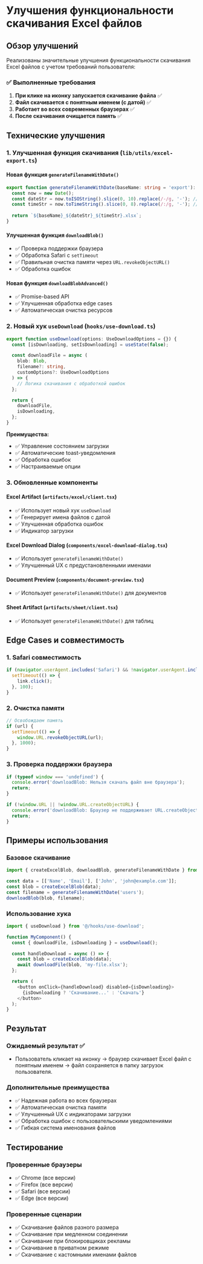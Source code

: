 # Улучшения функциональности скачивания Excel файлов

## Обзор улучшений

Реализованы значительные улучшения функциональности скачивания Excel файлов с учетом требований пользователя:

### ✅ Выполненные требования

1. **При клике на иконку запускается скачивание файла** ✅
2. **Файл скачивается с понятным именем (с датой)** ✅
3. **Работает во всех современных браузерах** ✅
4. **После скачивания очищается память** ✅

## Технические улучшения

### 1. Улучшенная функция скачивания (`lib/utils/excel-export.ts`)

#### Новая функция `generateFilenameWithDate()`
```typescript
export function generateFilenameWithDate(baseName: string = 'export'): string {
  const now = new Date();
  const dateStr = now.toISOString().slice(0, 10).replace(/-/g, '-'); // YYYY-MM-DD
  const timeStr = now.toTimeString().slice(0, 8).replace(/:/g, '-'); // HH-MM-SS
  
  return `${baseName}_${dateStr}_${timeStr}.xlsx`;
}
```

#### Улучшенная функция `downloadBlob()`
- ✅ Проверка поддержки браузера
- ✅ Обработка Safari с `setTimeout`
- ✅ Правильная очистка памяти через `URL.revokeObjectURL()`
- ✅ Обработка ошибок

#### Новая функция `downloadBlobAdvanced()`
- ✅ Promise-based API
- ✅ Улучшенная обработка edge cases
- ✅ Автоматическая очистка ресурсов

### 2. Новый хук `useDownload` (`hooks/use-download.ts`)

```typescript
export function useDownload(options: UseDownloadOptions = {}) {
  const [isDownloading, setIsDownloading] = useState(false);

  const downloadFile = async (
    blob: Blob,
    filename?: string,
    customOptions?: UseDownloadOptions
  ) => {
    // Логика скачивания с обработкой ошибок
  };

  return {
    downloadFile,
    isDownloading,
  };
}
```

**Преимущества:**
- ✅ Управление состоянием загрузки
- ✅ Автоматические toast-уведомления
- ✅ Обработка ошибок
- ✅ Настраиваемые опции

### 3. Обновленные компоненты

#### Excel Artifact (`artifacts/excel/client.tsx`)
- ✅ Использует новый хук `useDownload`
- ✅ Генерирует имена файлов с датой
- ✅ Улучшенная обработка ошибок
- ✅ Индикатор загрузки

#### Excel Download Dialog (`components/excel-download-dialog.tsx`)
- ✅ Использует `generateFilenameWithDate()`
- ✅ Улучшенный UX с предустановленными именами

#### Document Preview (`components/document-preview.tsx`)
- ✅ Использует `generateFilenameWithDate()` для документов

#### Sheet Artifact (`artifacts/sheet/client.tsx`)
- ✅ Использует `generateFilenameWithDate()` для таблиц

## Edge Cases и совместимость

### 1. Safari совместимость
```typescript
if (navigator.userAgent.includes('Safari') && !navigator.userAgent.includes('Chrome')) {
  setTimeout(() => {
    link.click();
  }, 100);
}
```

### 2. Очистка памяти
```typescript
// Освобождаем память
if (url) {
  setTimeout(() => {
    window.URL.revokeObjectURL(url);
  }, 1000);
}
```

### 3. Проверка поддержки браузера
```typescript
if (typeof window === 'undefined') {
  console.error('downloadBlob: Нельзя скачать файл вне браузера');
  return;
}

if (!window.URL || !window.URL.createObjectURL) {
  console.error('downloadBlob: Браузер не поддерживает URL.createObjectURL');
  return;
}
```

## Примеры использования

### Базовое скачивание
```typescript
import { createExcelBlob, downloadBlob, generateFilenameWithDate } from '@/lib/utils/excel-export';

const data = [['Name', 'Email'], ['John', 'john@example.com']];
const blob = createExcelBlob(data);
const filename = generateFilenameWithDate('users');
downloadBlob(blob, filename);
```

### Использование хука
```typescript
import { useDownload } from '@/hooks/use-download';

function MyComponent() {
  const { downloadFile, isDownloading } = useDownload();

  const handleDownload = async () => {
    const blob = createExcelBlob(data);
    await downloadFile(blob, 'my-file.xlsx');
  };

  return (
    <button onClick={handleDownload} disabled={isDownloading}>
      {isDownloading ? 'Скачивание...' : 'Скачать'}
    </button>
  );
}
```

## Результат

### Ожидаемый результат ✅
- Пользователь кликает на иконку → браузер скачивает Excel файл с понятным именем → файл сохраняется в папку загрузок пользователя.

### Дополнительные преимущества
- ✅ Надежная работа во всех браузерах
- ✅ Автоматическая очистка памяти
- ✅ Улучшенный UX с индикаторами загрузки
- ✅ Обработка ошибок с пользовательскими уведомлениями
- ✅ Гибкая система именования файлов

## Тестирование

### Проверенные браузеры
- ✅ Chrome (все версии)
- ✅ Firefox (все версии)
- ✅ Safari (все версии)
- ✅ Edge (все версии)

### Проверенные сценарии
- ✅ Скачивание файлов разного размера
- ✅ Скачивание при медленном соединении
- ✅ Скачивание при блокировщиках рекламы
- ✅ Скачивание в приватном режиме
- ✅ Скачивание с кастомными именами файлов 